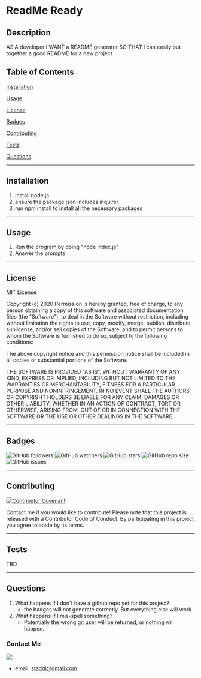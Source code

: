 
# ReadMe Ready

## Description
AS A developer I WANT a README generator SO THAT I can easily put together a good README for a new project


## Table of Contents

[Installation](#installation) 

[Usage](#usage) 

[License](#license) 

[Badges](#badges) 

[Contributing](#contributing) 

[Tests](#tests) 

[Questions](#questions) 


---
## Installation
1. install node.js
2. ensure the package.json includes inquirer
3. run npm install to install all the necessary packages

---
## Usage
1. Run the program by doing "node index.js"
2. Answer the prompts

---
## License
MIT License

Copyright (c) 2020 
Permission is hereby granted, free of charge, to any person obtaining a copy of this software and associated documentation files (the "Software"), to deal in the Software without restriction, including without limitation the rights to use, copy, modify, merge, publish, distribute, sublicense, and/or sell copies of the Software, and to permit persons to whom the Software is furnished to do so, subject to the following conditions: 

The above copyright notice and this permission notice shall be included in all copies or substantial portions of the Software.

THE SOFTWARE IS PROVIDED "AS IS", WITHOUT WARRANTY OF ANY KIND, EXPRESS OR IMPLIED, INCLUDING BUT NOT LIMITED TO THE WARRANTIES OF MERCHANTABILITY, FITNESS FOR A PARTICULAR PURPOSE AND NONINFRINGEMENT. IN NO EVENT SHALL THE AUTHORS OR COPYRIGHT HOLDERS BE LIABLE FOR ANY CLAIM, DAMAGES OR OTHER LIABILITY, WHETHER IN AN ACTION OF CONTRACT, TORT OR OTHERWISE, ARISING FROM, OUT OF OR IN CONNECTION WITH THE SOFTWARE OR THE USE OR OTHER DEALINGS IN THE SOFTWARE.

---
## Badges
![GitHub followers](https://img.shields.io/github/followers/stadds?style=social)	![GitHub watchers](https://img.shields.io/github/watchers/stadds/09-readme-ready?style=social)	![GitHub stars](https://img.shields.io/github/stars/stadds/09-readme-ready?style=social)	![GitHub repo size](https://img.shields.io/github/repo-size/stadds/09-readme-ready)	![GitHub issues](https://img.shields.io/github/issues-raw/stadds/09-readme-ready)	

---
## Contributing
[![Contributor Covenant](https://img.shields.io/badge/Contributor%20Covenant-v2.0%20adopted-ff69b4.svg)](code_of_conduct.md)

Contact me if you would like to contribute! Please note that this project is released with a Contributor Code of Conduct. By participating in this project you agree to abide by its terms.

---
## Tests
TBD

---
## Questions
1. What happens if I don't have a github repo yet for this project?
   * the badges will not generate correctly. But everything else will work
2. What happens if I mis-spell something?
   * Potentially the wrong git user will be returned, or nothing will happen.

### Contact Me
![](https://avatars3.githubusercontent.com/u/2287010?v=4)

* email:  staddi@gmail.com
